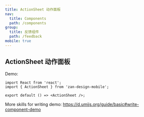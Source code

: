```yaml
---
title: ActionSheet 动作面板
nav:
  title: Components
  path: /components
group:
  title: 反馈组件
  path: /feedback
mobile: true
---
```


## ActionSheet 动作面板

Demo:

```tsx
import React from 'react';
import { ActionSheet } from 'zan-design-mobile';

export default () => <ActionSheet />;
```

More skills for writing demo: <https://d.umijs.org/guide/basic#write-component-demo>
